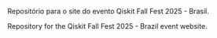 Repositório para o site do evento Qiskit Fall Fest 2025 - Brasil.

Repository for the Qiskit Fall Fest 2025 - Brazil event website.
